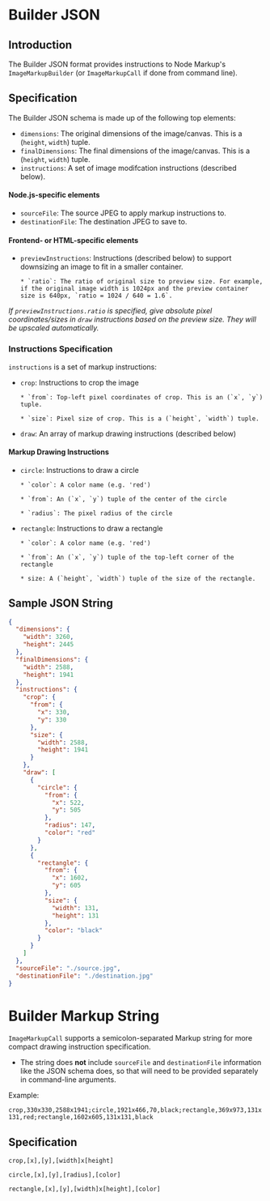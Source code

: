 # Builder JSON

## Introduction

The Builder JSON format provides instructions to Node Markup's `ImageMarkupBuilder` (or `ImageMarkupCall` if done from command line).

## Specification

The Builder JSON schema is made up of the following top elements:

- `dimensions`: The original dimensions of the image/canvas. This is a (`height`, `width`) tuple.
- `finalDimensions`: The final dimensions of the image/canvas. This is a (`height`, `width`) tuple.
- `instructions`: A set of image modifcation instructions (described below).

#### Node.js-specific elements

- `sourceFile`: The source JPEG to apply markup instructions to.
- `destinationFile`: The destination JPEG to save to.

#### Frontend- or HTML-specific elements

- `previewInstructions`: Instructions (described below) to support downsizing an image to fit in a smaller container.

      * `ratio`: The ratio of original size to preview size. For example, if the original image width is 1024px and the preview container size is 640px, `ratio = 1024 / 640 = 1.6`.

_If `previewInstructions.ratio` is specified, give absolute pixel coordinates/sizes in `draw` instructions based on the preview size. They will be upscaled automatically._

### Instructions Specification

`instructions` is a set of markup instructions:

- `crop`: Instructions to crop the image

      * `from`: Top-left pixel coordinates of crop. This is an (`x`, `y`) tuple.

      * `size`: Pixel size of crop. This is a (`height`, `width`) tuple.

- `draw`: An array of markup drawing instructions (described below)

#### Markup Drawing Instructions

- `circle`: Instructions to draw a circle

      * `color`: A color name (e.g. 'red')

      * `from`: An (`x`, `y`) tuple of the center of the circle

      * `radius`: The pixel radius of the circle

- `rectangle`: Instructions to draw a rectangle

      * `color`: A color name (e.g. 'red')

      * `from`: An (`x`, `y`) tuple of the top-left corner of the rectangle

      * size: A (`height`, `width`) tuple of the size of the rectangle.

## Sample JSON String

```json
{
  "dimensions": {
    "width": 3260,
    "height": 2445
  },
  "finalDimensions": {
    "width": 2588,
    "height": 1941
  },
  "instructions": {
    "crop": {
      "from": {
        "x": 330,
        "y": 330
      },
      "size": {
        "width": 2588,
        "height": 1941
      }
    },
    "draw": [
      {
        "circle": {
          "from": {
            "x": 522,
            "y": 505
          },
          "radius": 147,
          "color": "red"
        }
      },
      {
        "rectangle": {
          "from": {
            "x": 1602,
            "y": 605
          },
          "size": {
            "width": 131,
            "height": 131
          },
          "color": "black"
        }
      }
    ]
  },
  "sourceFile": "./source.jpg",
  "destinationFile": "./destination.jpg"
}
```

# Builder Markup String

`ImageMarkupCall` supports a semicolon-separated Markup string for more compact drawing instruction specification.

- The string does **not** include `sourceFile` and `destinationFile` information like the JSON schema does, so that will need to be provided separately in command-line arguments.

Example:

`crop,330x330,2588x1941;circle,1921x466,70,black;rectangle,369x973,131x131,red;rectangle,1602x605,131x131,black`

## Specification

`crop,[x],[y],[width]x[height]`

`circle,[x],[y],[radius],[color]`

`rectangle,[x],[y],[width]x[height],[color]`
